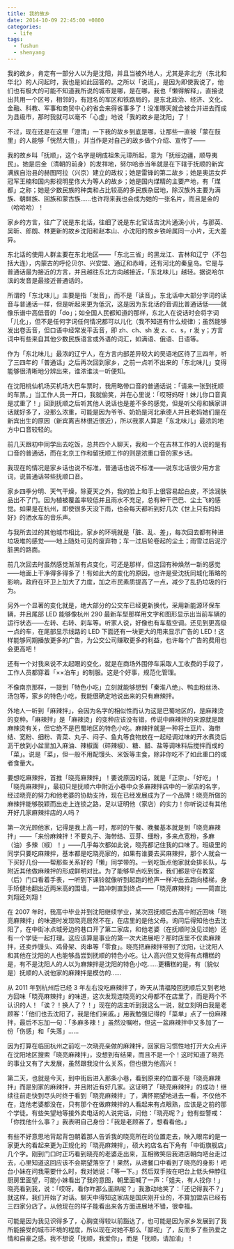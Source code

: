 ```yaml
---
title: 我的故乡
date: 2014-10-09 22:45:00 +0800
categories:
  - life
tags:
  - fushun
  - shenyang
---
```


我的故乡，肯定有一部分人以为是沈阳，并且当被外地人，尤其是非北方（东北和华北）的人问起时，我也是如此回答的。之所以「说谎」，是因为即使我说了，他们也有极大的可能不知道我所说的城市是哪，是在哪，我也「懒得解释」，直接说出共用一个区号，相邻的，有冠名的军区和铁路局的，是东北政治、经济、文化、金融、科教、军事和商贸中心的省会来得省事多了！没准哪天就会被合并进去而成为县级市，那时我就可以毫不「心虚」地说「我的故乡是沈阳」了！

不过，现在还是在这里「澄清」一下我的故乡到底是哪，让那些一直被「蒙在鼓里」的人能够「恍然大悟」，并当作是对自己的故乡做个介绍、宣传了——

我的故乡叫「抚顺」，这个名字是明成祖朱元璋所起，意为「抚绥边疆，顺导夷民」。她是后金（清朝的前身）的发祥地，努尔哈赤当年就是在下辖于抚顺的新宾满族自治县的赫图阿拉（兴京）建立的政权；她是雷锋的第二故乡；她是奥运女乒冠军王楠和国内影视明星佟大为等人的故乡；她是国内煤精的主要产地，有「煤都」之称；她是少数民族的种类和占比较高的多民族杂居地，除汉族外主要为满族、朝鲜族、回族和蒙古族……也许将来我也会成为她的一张名片，而且是金的（哈哈哈）！

家乡的方言，往广了说是东北话，往细了说是东北官话吉沈片通溪小片，与那英、吴昕、郎朗、林更新的故乡沈阳和赵本山、小沈阳的故乡铁岭属同一小片，无大差异。

东北话的使用人群主要在东北地区——「东北三省」的黑龙江、吉林和辽宁（不包括大连），内蒙古的呼伦贝尔、兴安盟、通辽和赤峰，还有河北的秦皇岛。它是与普通话最为接近的方言，并且越往东北方向越接近，「东北味儿」越轻。据说哈尔滨的发音是最接近普通话的。

所谓的「东北味儿」主要是指「发音」，而不是「读音」。东北话中大部分字词的读音与普通话一样，但是听起来更为低沉，这是因为东北话的音调比普通话低——就像乐谱中高低音的「do」；如全国人民都知道的那样，东北人在说话时会将字词「儿化」，但不是任何字词任何情况都可以儿化（我不知道有什么规律）；虽然能够发出卷舌音，但口语中经常发平舌音，即 zh、ch、sh 发 z、c、s，r 发 y；方言词中有些来自其他少数民族语言或外语的词汇，如满语、俄语、日语等。

作为「东北味儿」最浓的辽宁人，在方言内部差异较大的吴语地区待了三四年，听了三四年的「普通话」之后再次回到家乡，之前一点听不出来的「东北味儿」变得能够很清晰地分辨出来，谁浓谁淡一听便知。

在沈阳桃仙机场买机场大巴车票时，我用略带口音的普通话说：「请来一张到抚顺的车票。」当工作人员一开口，我就偷笑，并在心里说：「哎呀妈呀！妹儿你口音真是忒重了！」回到抚顺之后听其他人说话也是差不多的感觉，但是听父母和姨家讲话就好多了，没那么浓重，可能是因为爷爷、奶奶是河北承德人并且老妈她们是在新宾出生的原因（新宾离吉林很近很近），所以我家人算是「东北味儿」最浓的地方中口音较轻的。

前几天跟初中同学出去吃饭，总共四个人聊天，我和一个在吉林工作的人说的是有口音的普通话，而在北京工作和留抚顺工作的则是浓重口音的家乡话。

我现在的情况是家乡话也说不标准，普通话也说不标准——说东北话很少用方言词，说普通话带些抚顺口音。

家乡四季分明、天气干燥，除夏天之外，我的脸上和手上很容易起白皮，不涂润肤品出不了门。因为植被覆盖率较低并且雨水不充足，总有种干巴巴、尘土飞的感觉。如果是在杭州，即使很多天没下雨，也会每天都听到好几次《世上只有妈妈好》的洒水车的音乐声。

与我所去过的其他城市相比，家乡的环境就是「脏、乱、差」，每次回去都有种进垃圾堆的感觉——地上随处可见的废弃物；车一过后轮卷起的尘土；雨雪过后泥泞脏黑的路面。

前几次回去时虽然感觉渐渐有点变化，可还是那样，但这回有种焕然一新的感觉——地面上干净得多得多了！有如此大的变化的原因，也许是受沈抚同城化策略的影响，政府在环卫上加大了力度，加之市民素质提高了一点，减少了乱扔垃圾的行为。

另外一个显著的变化就是，绝大部分的公交车已经更新换代，采用新能源环保车辆，并且尾部 LED 能够像杭州 290 最新车型那样用文字和图形显示出当前车辆的运行状态——左转、右转、刹车等。听家人说，好像也有车载空调。还见到更高级一点的车，在尾部显示线路的 LED 下面还有一块更大的用来显示广告的 LED！这样能够同期播放更多的广告，为公交公司赚取更多的利益，也许每个广告的费用也会更高吧！

还有一个对我来说不太起眼的变化，就是在商场外围停车采取人工收费的手段了，工作人员都穿着「××泊车」的制服。这是个好事，规范化管理。

不像南京那样，一提到「特色小吃」立刻就能够想到「秦淮八绝」、鸭血粉丝汤、汤包等，家乡的特色小吃，我能很确定地说出来的只有麻辣拌。

外地人一听到「麻辣拌」，会因为名字的相似性而认为这是巴蜀地区的，是麻辣烫的变种。「麻辣拌」是「麻辣烫」的变种应该没有错，传说中麻辣拌的来源就是跟麻辣烫有关，但它绝不是巴蜀地区的特色小吃。麻辣拌就是一种将土豆片、海带结、宽粉、细粉、青菜、丸子、闷子、鱼丸等食物放在一起经调过味的开水煮烫后沥干放到小盆里加入麻油、辣椒面（碎辣椒）、糖、醋、盐等调味料后搅拌而成的「菜」。说是「菜」，但一般不用配馒头、米饭等主食，除非你吃不了如此重口的或者食量大。

要想吃麻辣拌，首推「晓亮麻辣拌」！要说原因的话，就是「正宗」、「好吃」！「晓亮麻辣拌」，最初只是抚顺六中附近小巷中众多麻辣拌店中的一家店的名字，经过晓亮的努力和他老婆的协助支持，现在已经发展成为了一个品牌！晓亮所做的麻辣拌能够脱颖而出走上连锁之路，足以证明他（家店）的实力！你听说过有其他开好几家麻辣拌店的人吗？

第一次光顾他家，记得是我上高一时，那时的午餐、晚餐基本就是到「晓亮麻辣拌」——「来份麻辣拌！不要丸子、海带结、豆芽、细粉，多来点宽粉，多麻（油）多辣（椒）！」——几乎每次都如此说，晓亮都记住我的口味了。班级里的同学只要吃麻辣拌，基本都是吃晓亮家的，如果有谁要去买麻辣拌，那个人就会一下买好几份——帮那些关系好的「懒」同学带的。一到吃饭点他家就会排长队，与附近其他做麻辣拌的形成鲜明对比。为了能够早点吃到饭，我们都是守在教室（后）门口看着手表，一听到下课铃就像听到起跑的枪声一样冲出去跑向楼梯，身手矫健地翻出近两米高的围墙，一路冲刺直到终点——「晓亮麻辣拌」——简直比刘翔还刘翔！

在 2007 年时，我高中毕业并到沈阳继续学业，某次回抚顺后去高中附近回味「晓亮麻辣拌」的味道时发现晓亮居然不在，在店里的是他父母。询问后得知他也去沈阳了，在中街冰点城旁边的巷口开了第二家店，和他老婆（在抚顺时没见过她）还有一个学徒一起打理。这应该算是事业的第一次大进展吧？那时店里不仅卖麻辣拌，还卖炸馒头、鸡骨架、肉串等「零食」。晓亮把麻辣拌带到了沈阳，让沈阳人和其他在沈阳的人也能够品尝到抚顺的特色小吃。让人高兴但又觉得有点糟糕的是，有不是沈阳人的人以为麻辣拌是沈阳的特色小吃……更糟糕的是，有（貌似是）抚顺的人说他家的麻辣拌是模仿的……

从 2011 年到杭州后已经 3 年左右没吃麻辣拌了，昨天从清福陵回抚顺后又到老地方回味「晓亮麻辣拌」的味道，这次发现连晓亮的父母都不在店里了，而是两个不认识的人！「诶？！换人了？！」现在的店主听到我这么一说，就立刻明白我是老顾客：「他们也去沈阳了，我是他们亲戚。」用我勉强记得的「菜单」点了一份麻辣拌，最后不忘加一句：「多麻多辣！」虽然没嘱咐，但这一盆麻辣拌中又多加了一份「伤感」和「失落」……

因为打算在临回杭州之前吃一次晓亮亲做的麻辣拌，回家后习惯性地打开大众点评在沈阳地区搜索「晓亮麻辣拌」，没想到有结果，而且不是一个！这时知道了晓亮的事业又有了大发展，虽然跟我没什么关系，但也很为他高兴！

第二天，也就是今天，到中街后进入那条小巷，看到原来的位置不是「晓亮麻辣拌」而是别家的麻辣拌，并且附近有好几家。这证明了「晓亮麻辣拌」的成功！继续往前走快到尽头时终于看到「晓亮麻辣拌」了，满怀期望地进去一看，不仅他不在，连他老婆都没在，只有那个在做麻辣拌的人看起来有点眼熟，应该是之前的那个学徒。有些失望地等接外卖电话的人说完话，问他：「晓亮呢？」他有些警戒：「你找他什么事？」我表明自己身份：「我是老顾客了，想看看他。」

有些不好意思地背起背包朝着那人告诉我的晓亮所在的位置走去，映入眼帘的是一家更大的看起来更为正规化的「晓亮麻辣拌」，硕大的店名右下角有「中街旗舰店」几个字。刚到门口时正巧看到晓亮的老婆走出来，互相微笑后我进店朝向吧台走过去，心里知道这回应该不会期望落空了！果然，从递餐口中看到了晓亮的身影！吧台小妹在问我需要什么时，我对她说：「等一下。」然后双手按在吧台上低头伸脖往厨房里面望，可能小妹看出了我的意图，朝里面喊了一声：「姐夫，有人找你！」晓亮看到我，说：「哎呀，看你咋那么面熟呢？」我激动地笑了：「还记得我不？」就这样，我们开始了对话。聊天中得知这家店是国庆刚开业的，不算加盟店已经有三四家分店了。从他现在的样子能看出来各方面进展地不错，很幸福。

可能是因为我见识得多了，心胸变得较以前豁达了，也可能是因为家乡发展到了我所能接受的城市环境的程度，所以现在对她不那么「鄙视」了，反而多了些热爱之情和自豪之感。我不想说「抚顺，我爱你」，而是「抚顺，请加油」！
